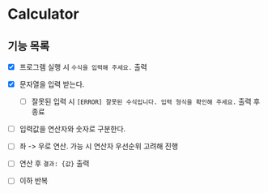 # Calculator

## 기능 목록
- [x] 프로그램 실행 시 `수식을 입력해 주세요.` 출력
- [x] 문자열을 입력 받는다.
  - [ ] 잘못된 입력 시 `[ERROR] 잘못된 수식입니다. 입력 형식을 확인해 주세요.` 출력 후 종료
- [ ] 입력값을 연산자와 숫자로 구분한다.
- [ ] 좌 -> 우로 연산. 가능 시 연산자 우선순위 고려해 진행
- [ ] 연산 후 `결과: {값}` 출력
- [ ] 이하 반복

